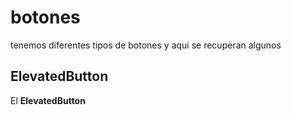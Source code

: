 # botones

tenemos diferentes tipos de botones y aqui se recuperan algunos

## ElevatedButton

El **ElevatedButton**